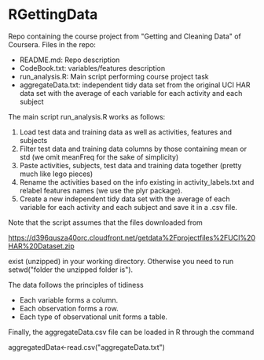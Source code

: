 RGettingData
============

Repo containing the course project from "Getting and Cleaning Data" of Coursera. Files in the repo:

* README.md: Repo description
* CodeBook.txt: variables/features description
* run_analysis.R: Main script performing course project task
* aggregateData.txt: independent tidy data set from the original UCI HAR data set with the average of each variable for each activity and each subject


The main script run_analysis.R works as follows:
1) Load test data and training data as well as activities, features and subjects
2) Filter test data and training data columns by those containing mean or std (we omit meanFreq for the sake of simplicity)
3) Paste activities, subjects, test data and training data together (pretty much like lego pieces)
4) Rename the activities based on the info existing in activity_labels.txt and relabel features names (we use the plyr package).
5) Create a new independent tidy data set with the average of each variable for each activity and each subject and save it in a .csv file.

Note that the script assumes that the files downloaded from 

https://d396qusza40orc.cloudfront.net/getdata%2Fprojectfiles%2FUCI%20HAR%20Dataset.zip 

exist (unzipped) in your working directory. Otherwise you need to run setwd("folder the unzipped folder is").

The data follows the principles of tidiness

* Each variable forms a column.
* Each observation forms a row.
* Each type of observational unit forms a table.

Finally, the aggregateData.csv file can be loaded in R through the command

aggregatedData<-read.csv("aggregateData.txt")
